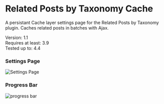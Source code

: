 # Related Posts by Taxonomy Cache

A persistant Cache layer settings page for the Related Posts by Taxonomy plugin. Caches related posts in batches with Ajax.

Version:           1.1  
Requires at least: 3.9  
Tested up to:      4.4  

### Settings Page

![Settings Page](/../screenshots/screenshots/screenshot-1.png?raw=true)

### Progress Bar

![progress bar](/../screenshots/screenshots/screenshot-2.png?raw=true)
